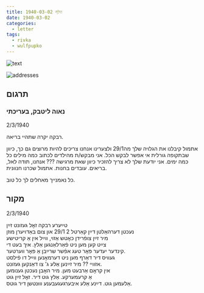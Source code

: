 ```yaml
---
title: וולף 1940-03-02
date: 1940-03-02
categories:
  - letter
tags:
  - rivka
  - wulfpupko
---
```


![text](/pupko-papers/assets/images/1940-03-02-content.jpg)

![addresses](/pupko-papers/assets/images/1940-03-02-addresses.jpg)

## תרגום
### נאוה ליטבק, בעריכתי

2/3/1940

רבקה יקרה שתהיי בריאה.

אתמול קיבלנו את הגלויה שלך מה29/1 ולצערינו אנחנו צריכים להיות מרוצים גם כך,
כיוון שבתקופה גורלית אי אפשר לבקש הכל.
אני מבקש/ת מהילדים לכתוב כמה מילים כל כמה ימים.
אני יודעת שלך לא צריך להזכיר כיוון שאת מרגישה ???
אנחנו, תודה לאל, בריאים.
עובדים בחנות. אתמול שכרנו חנוונית.

כל נאמנייך מאחלים לך כל טוב.


## מקור

2/3/1940

טײַערע רבקה זאׇל געזונט זײַן  
נעכטן דערהאַלטן דײַן קאַרטל 2 29/1 און צום באַדויערן מוזן  
מיר זײַן צופֿרידן כאׇטש אַזוי, ווײַל אין אַ קריטישע  
צײַט קען מען ניט פֿאַרלאַנגען אַלץ. איך בעט די  
קינדער יעדער פּאׇר טעג אפֿשר שרײַבן אַ פּאׇר ווערטער.  
געוויס דיר דאַרף מען ניט דערמאׇנען ווײַל דו פֿילסט  
אזוויי ?? מיר זײַנען אַלע ג&#39; צו דאַנקען געזונט.  
אין קראׇם אַרבעט מען. מיר האׇבן נעכטן גענומען  
אַ קרעמערקע. אַלץ גוט דיר. זאׇל זײַן גוט  
אַלעמען גוט. דײַנע אַלע איבערגעגעבענע וווּנטשן דיר גוטס.  
